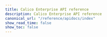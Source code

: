```yaml
---
title: Calico Enterprise API reference
description: Calico Enterprise API reference
canonical_url: "/reference/apidocs/index"
show_read_time: false
show_toc: false
---
```


<link rel="stylesheet" type="text/css" href="./style.css">
<link rel="stylesheet" type="text/css" href="/css/swagger-ui/swagger-ui.css">

<div id="swagger-ui"></div>

<script src="/js/swagger-ui/swagger-ui-bundle.js" charset="UTF-8"></script>
<script src="/js/swagger-ui/swagger-ui-standalone-preset.js" charset="UTF-8"></script>
<script>
    window.addEventListener('load', function() {
      const ui = SwaggerUIBundle({
        url: "./swagger.json",
        dom_id: '#swagger-ui',
        deepLinking: true,
        presets: [
          SwaggerUIBundle.presets.apis,
        //   SwaggerUIStandalonePreset
        ],
        plugins: [
          SwaggerUIBundle.plugins.DownloadUrl
        ],
        // layout: "StandaloneLayout"
      });

      window.swaggerUI = ui;
    });
</script>
